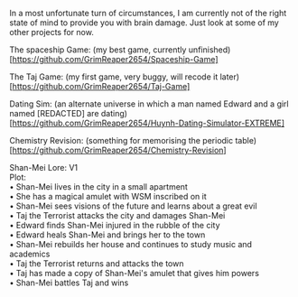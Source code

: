In a most unfortunate turn of circumstances, I am currently not of the right state of mind to provide you with brain damage. Just look at some of my other projects for now.

The spaceship Game: (my best game, currently unfinished) <br>
[https://github.com/GrimReaper2654/Spaceship-Game]

The Taj Game: (my first game, very buggy, will recode it later)<br>
[https://github.com/GrimReaper2654/Taj-Game]

Dating Sim: (an alternate universe in which a man named Edward and a girl named \[REDACTED] are dating)<br>
[https://github.com/GrimReaper2654/Huynh-Dating-Simulator-EXTREME]

Chemistry Revision: (something for memorising the periodic table)<br>
[https://github.com/GrimReaper2654/Chemistry-Revision]

Shan-Mei Lore: V1 <br>
Plot:<br>
• Shan-Mei lives in the city in a small apartment<br>
• She has a magical amulet with WSM inscribed on it<br>
• Shan-Mei sees visions of the future and learns about a great evil<br>
• Taj the Terrorist attacks the city and damages Shan-Mei<br>
• Edward finds Shan-Mei injured in the rubble of the city<br>
• Edward heals Shan-Mei and brings her to the town<br>
• Shan-Mei rebuilds her house and continues to study music and academics<br>
• Taj the Terrorist returns and attacks the town<br>
• Taj has made a copy of Shan-Mei's amulet that gives him powers<br>
• Shan-Mei battles Taj and wins<br>
